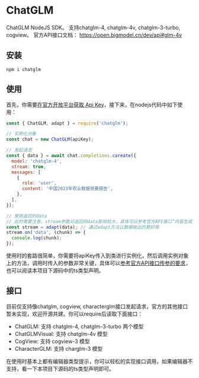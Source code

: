 # ChatGLM

ChatGLM NodeJS SDK。
支持chatglm-4, chatglm-4v, chatglm-3-turbo, cogview。
官方API接口文档： https://open.bigmodel.cn/dev/api#glm-4v

## 安装

```
npm i chatglm
```

## 使用

首先，你需要[在官方开放平台获取 Api Key](https://open.bigmodel.cn/usercenter/apikeys)，接下来，在nodejs代码中如下使用：

```js
const { ChatGLM, adapt } = require('chatglm');

// 实例化对象
const chat = new ChatGLM(apiKey);

// 发起请求
const { data } = await chat.completions.careate({
  model: 'chatglm-4',
  stream: true,
  messages: [
    {
      role: 'user',
      content: '中国2023年农业数据简要报告',
    },
  ],
});

// 使用返回的data
// 此时需要注意，stream参数对返回的data影响较大，具体可以参考官方API接口“内容生成流式响应块内容”部分
const stream = adapt(data); // 通过adapt方法让数据抛出的更好用
stream.on('data', (chunk) => {
  console.log(chunk);
});
```

使用时的套路很简单，你需要将apiKey传入到类进行实例化，然后调用实例对象上的方法，调用时传入的参数非常关键，具体可以[参考官方API接口传参的要求](https://open.bigmodel.cn/dev/api#glm-4v)，也可以阅读本项目下源码中的ts类型声明。

## 接口

目前仅支持像chatglm, cogview, characterglm接口发起请求，官方的其他接口暂未实现，欢迎开源共建。你可以require后读取下面接口：

- ChatGLM: 支持 chatglm-4, chatglm-3-turbo 两个模型
- ChatGLMVisual: 支持 chatglm-4v 模型
- CogView: 支持 cogview-3 模型
- CharacterGLM: 支持 charglm-3 模型

在使用时基本上都有编辑器类型提示，你可以轻松的实现接口调用，如果编辑器不支持，看一下本项目下源码的ts类型声明即可。
